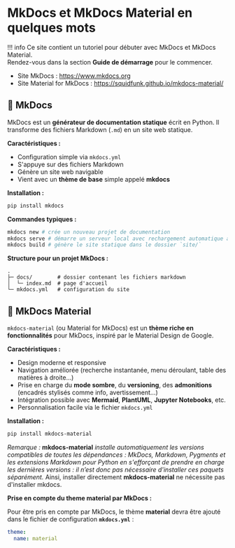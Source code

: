 # MkDocs et MkDocs Material en quelques mots

!!! info
    Ce site contient un tutoriel pour débuter avec MkDocs et MkDocs Material.  
    Rendez-vous dans la section **Guide de démarrage** pour le commencer.

- Site MkDocs : <https://www.mkdocs.org>
- Site Material for MkDocs : <https://squidfunk.github.io/mkdocs-material/>

## 🧱 MkDocs

MkDocs est un **générateur de documentation statique** écrit en Python. Il transforme des fichiers Markdown (`.md`) en un site web statique.

**Caractéristiques :**

- Configuration simple via `mkdocs.yml`
- S'appuye sur des fichiers Markdown
- Génère un site web navigable
- Vient avec un **thème de base** simple appelé **mkdocs**

**Installation :**

```bash
pip install mkdocs
```

**Commandes typiques :**

```bash
mkdocs new # crée un nouveau projet de documentation
mkdocs serve # démarre un serveur local avec rechargement automatique à chaque modification
mkdocs build # génère le site statique dans le dossier `site/`
```

**Structure pour un projet MkDocs :**

``` { .sh .no-copy }
.
├─ docs/        # dossier contenant les fichiers markdown
│  └─ index.md  # page d'accueil
└─ mkdocs.yml   # configuration du site
```

## 🎨 MkDocs Material

`mkdocs-material` (ou Material for MkDocs) est un **thème riche en fonctionnalités** pour MkDocs, inspiré par le Material Design de Google.

**Caractéristiques :**

- Design moderne et responsive
- Navigation améliorée (recherche instantanée, menu déroulant, table des matières à droite…)
- Prise en charge du **mode sombre**, du **versioning**, des **admonitions** (encadrés stylisés comme info, avertissement…)
- Intégration possible avec **Mermaid**, **PlantUML**, **Jupyter Notebooks**, etc.
- Personnalisation facile via le fichier `mkdocs.yml`

**Installation :**

```bash
pip install mkdocs-material
```

*Remarque :* **mkdocs-material** *installe automatiquement les versions compatibles de toutes les dépendances : MkDocs, Markdown, Pygments et les extensions Markdown pour Python en s'efforçant de prendre en charge les dernières versions : il n’est donc pas nécessaire d'installer ces paquets séparément.*
Ainsi, installer directement **mkdocs-material** ne nécessite pas d'installer mkdocs.

**Prise en compte du theme material par MkDocs :**

Pour être pris en compte par MkDocs, le thème **material** devra être ajouté dans le fichier de configuration **`mkdocs.yml`** :

```yaml
theme:
  name: material
```
